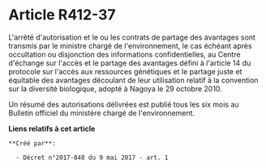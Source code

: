 # Article R412-37

L'arrêté d'autorisation et le ou les contrats de partage des avantages sont transmis par le ministre chargé de
l'environnement, le cas échéant après occultation ou disjonction des informations confidentielles, au Centre d'échange sur
l'accès et le partage des avantages défini à l'article 14 du protocole sur l'accès aux ressources génétiques et le partage
juste et équitable des avantages découlant de leur utilisation relatif à la convention sur la diversité biologique, adopté à
Nagoya le 29 octobre 2010.

Un résumé des autorisations délivrées est publié tous les six mois au Bulletin officiel du ministère chargé de
l'environnement.

**Liens relatifs à cet article**

	**Créé par**:

	  - Décret n°2017-848 du 9 mai 2017 - art. 1
